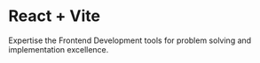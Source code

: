 # React + Vite

Expertise the Frontend Development tools for problem solving and implementation excellence.
